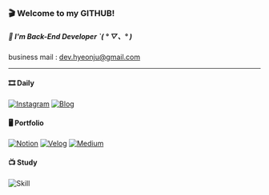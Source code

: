 ### 🎬 Welcome to my GITHUB!
   
##### 🏴 I'm Back-End Developer ˋ( ° ▽、° ) 
 
business mail : dev.hyeonju@gmail.com

---

#### 🎞 Daily
 
[![Instagram](https://img.shields.io/badge/-instagram-262937?logo=Instagram&logoColor=white&link=https://www.instagram.com/ani._n0/)](https://www.instagram.com/ani._n0/)
[![Blog](https://img.shields.io/badge/-blog-262937?logo=bookalope&logoColor=white&link=https://blog.naver.com/ani2689/)](https://blog.naver.com/ani2689)


#### 🖥 Portfolio
 
[![Notion](https://img.shields.io/badge/-notion-262937?logo=notion&logoColor=ffffff&link=https://ani-.notion.site/7d4322b581e44b32880c8d2dcd346b67)](https://www.notion.so/ani2689/5b484abdd076430f95e3ba91332d60df?pvs=4)
[![Velog](https://img.shields.io/badge/-velog-262937?logo=velog&logoColor=ffffff&link=https://velog.io/@ani2689)](https://velog.io/@ani2689)
[![Medium](https://img.shields.io/badge/-medium-262937?logo=medium&logoColor=ffffff&link=https://medium.com/@ani._n0)](https://medium.com/@ani._n0)


#### 📺 Study

![Skill](https://skillicons.dev/icons?i=java,kotlin,spring,mysql,redis&theme=dark) 
